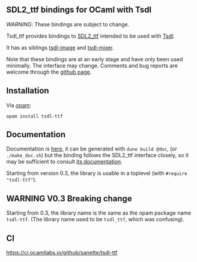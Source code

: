 SDL2\_ttf bindings for OCaml with Tsdl
--------------------------------------

*WARNING*: These bindings are subject to change.

Tsdl\_ttf provides bindings to
[SDL2_ttf](https://www.libsdl.org/projects/SDL_ttf/) intended to
be used with [Tsdl](http://erratique.ch/software/tsdl).

It has as siblings [tsdl-image](https://github.com/sanette/tsdl-image)
and [tsdl-mixer](https://github.com/sanette/tsdl-mixer).

Note that these bindings are at an early stage and have only been used
minimally.  The interface may change.  Comments and bug reports are
welcome through the
[github page](https://github.com/sanette/tsdl-ttf).

## Installation

Via [opam](https://opam.ocaml.org/):

    opam install tsdl-ttf

## Documentation

Documentation is
[here](https://sanette.github.io/tsdl-ttf/Ttf/index.html), it can be
generated with `dune build @doc`, (or `./make_doc.sh`) but the binding
follows the SDL2_ttf interface closely, so it may be sufficient to
consult
[its documentation](https://wiki.libsdl.org/SDL_ttf/FrontPage).

Starting from version 0.3, the library is usable in a toplevel (with
`#require "tsdl-ttf"`).

## WARNING V0.3 Breaking change

Starting from 0.3, the library name is the same as the opam package
name `tsdl-ttf`. (The library name used to be `tsdl_ttf`, which
was confusing).

## CI

https://ci.ocamllabs.io/github/sanette/tsdl-ttf

